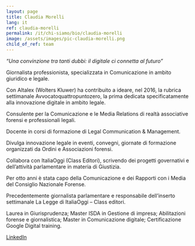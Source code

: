 ```yaml
---
layout: page
title: Claudia Morelli
lang: it
ref: claudia-morelli
permalink: /it/chi-siamo/bio/claudia-morelli
image: /assets/images/pic-claudia-morelli.png
child_of_ref: team
---
```


*“Una convinzione tra tanti dubbi: il digitale ci connetta al futuro”*

Giornalista professionista, specializzata in Comunicazione in ambito giuridico e legale.

Con Altalex (Wolters Kluwer) ha contribuito a ideare, nel 2016, la rubrica settimanale Avvocatoquattropuntozero, la prima dedicata specificatamente alla innovazione digitale in ambito legale.

Consulente per la Comunicazione e le Media Relations di realtà associative forensi e professionali legali.

Docente in corsi di formazione di Legal Communication & Management.

Divulga innovazione legale in eventi, convegni, giornate di formazione organizzati da Ordini e Associazioni forensi.

Collabora con ItaliaOggi (Class Editori), scrivendo dei progetti governativi e dell’attività parlamentare in materia di Giustizia.

Per otto anni è stata capo della Comunicazione e dei Rapporti con i Media del Consiglio Nazionale Forense.

Precedentemente giornalista parlamentare e responsabile dell’inserto settimanale La Legge di ItaliaOggi – Class editori.

Laurea in Giurisprudenza; Master ISDA in Gestione di impresa; Abilitazioni forense e giornalistica; Master in Comunicazione digitale; Certificazione Google Digital training.

[LinkedIn](https://www.linkedin.com/in/claudia-morelli-clamor/)
